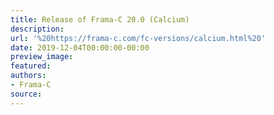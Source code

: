 ```yaml
---
title: Release of Frama-C 20.0 (Calcium)
description:
url: '%20https://frama-c.com/fc-versions/calcium.html%20'
date: 2019-12-04T00:00:00-00:00
preview_image:
featured:
authors:
- Frama-C
source:
---
```



